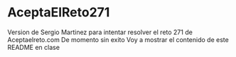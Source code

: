 # AceptaElReto271
Version de Sergio Martinez para intentar resolver el reto 271 de  Aceptaelreto.com
De momento sin exito
Voy a mostrar el contenido de este README en clase
